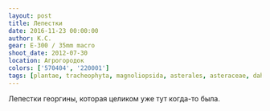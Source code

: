 ```yaml
---
layout: post
title: Лепестки
date: 2016-11-23 00:00:00
author: К.С.
gear: E-300 / 35mm macro
shoot_date: 2012-07-30
location: Агрогородок
colors: ['570404', '220001']
tags: [plantae, tracheophyta, magnoliopsida, asterales, asteraceae, dahlia]
---
```


Лепестки георгины, которая целиком уже тут когда-то была.
